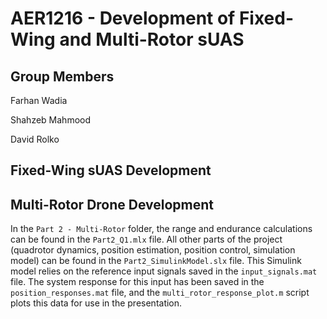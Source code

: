 # AER1216 - Development of Fixed-Wing and Multi-Rotor sUAS

## Group Members
Farhan Wadia

Shahzeb Mahmood

David Rolko


## Fixed-Wing sUAS Development

## Multi-Rotor Drone Development
In the `Part 2 - Multi-Rotor` folder, the range and endurance calculations can be found in the `Part2_Q1.mlx` file.
All other parts of the project (quadrotor dynamics, position estimation, position control, simulation model) can be found in the `Part2_SimulinkModel.slx` file.
This Simulink model relies on the reference input signals saved in the `input_signals.mat` file. The system response for this input has been saved in the `position_responses.mat` file, and the `multi_rotor_response_plot.m` script plots this data for use in the presentation.
